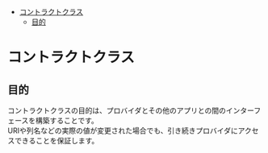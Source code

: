 <!-- TOC START min:1 max:3 link:true asterisk:false update:true -->
- [コントラクトクラス](#コントラクトクラス)
  - [目的](#目的)
<!-- TOC END -->


# コントラクトクラス

## 目的

コントラクトクラスの目的は、プロバイダとその他のアプリとの間のインターフェースを構築することです。  
URIや列名などの実際の値が変更された場合でも、引き続きプロバイダにアクセスできることを保証します。

